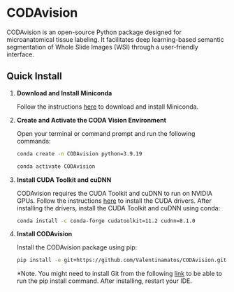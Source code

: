  # CODAvision

CODAvision is an open-source Python package designed for microanatomical tissue labeling. It facilitates deep learning-based semantic segmentation of Whole Slide Images (WSI) through a user-friendly interface.

## Quick Install

1. **Download and Install Miniconda**

   Follow the instructions [here](https://docs.anaconda.com/miniconda/) to download and install Miniconda.

2. **Create and Activate the CODA Vision Environment**

    Open your terminal or command prompt and run the following commands:
    
    ```sh
    conda create -n CODAvision python=3.9.19
    
    conda activate CODAvision

3. **Install CUDA Toolkit and cuDNN**
  
    CODAvision requires the CUDA Toolkit and cuDNN to run on NVIDIA GPUs. Follow the instructions [here](https://docs.nvidia.com/cuda/cuda-installation-guide-linux/index.html) to install the CUDA drivers. After installing the drivers, install the CUDA Toolkit and cuDNN using conda:

    ```sh
    conda install -c conda-forge cudatoolkit=11.2 cudnn=8.1.0

4. **Install CODAvision**
  
    Install the CODAvision package using pip:
    
    ```sh
    pip install -e git+https://github.com/Valentinamatos/CODAvision.git#egg=CODAvision
    ```
   *Note. You might need to install Git from the following [link](https://git-scm.com/downloads/win) to be able to run the pip install command. After installing, restart your IDE.
